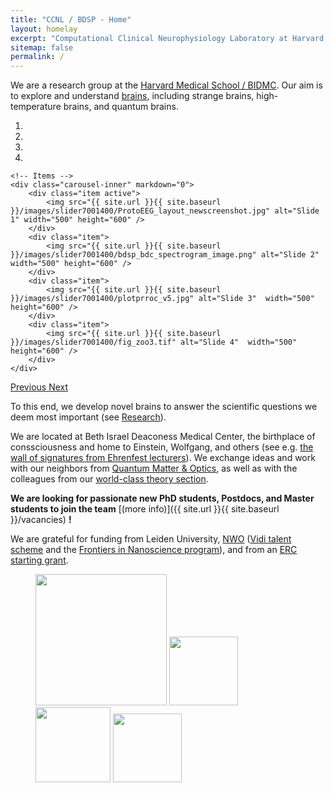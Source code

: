 ```yaml
---
title: "CCNL / BDSP - Home"
layout: homelay
excerpt: "Computational Clinical Neurophysiology Laboratory at Harvard Medical School."
sitemap: false
permalink: /
---
```


We are a research group at the [Harvard Medical School / BIDMC](https://hms.harvard.edu/). Our aim is to explore and understand [brains](https://en.wikipedia.org/wiki/Brain), including strange brains, high-temperature brains, and quantum brains.


<div markdown="0" id="carousel" class="carousel slide" data-ride="carousel" data-interval="4000" data-pause="hover" >
    <!-- Menu -->
    <ol class="carousel-indicators">
        <li data-target="#carousel" data-slide-to="0" class="active"></li>
        <li data-target="#carousel" data-slide-to="1"></li>
        <li data-target="#carousel" data-slide-to="2"></li>
        <li data-target="#carousel" data-slide-to="3"></li>
    </ol>

    <!-- Items -->
    <div class="carousel-inner" markdown="0">
        <div class="item active">
            <img src="{{ site.url }}{{ site.baseurl }}/images/slider7001400/ProtoEEG_layout_newscreenshot.jpg" alt="Slide 1" width="500" height="600" />
        </div>
        <div class="item">
            <img src="{{ site.url }}{{ site.baseurl }}/images/slider7001400/bdsp_bdc_spectrogram_image.png" alt="Slide 2"  width="500" height="600" />
        </div>
        <div class="item">
            <img src="{{ site.url }}{{ site.baseurl }}/images/slider7001400/plotprroc_v5.jpg" alt="Slide 3"  width="500" height="600" />
        </div>
        <div class="item">
            <img src="{{ site.url }}{{ site.baseurl }}/images/slider7001400/fig_zoo3.tif" alt="Slide 4"  width="500" height="600" />
        </div>
    </div>
  <a class="left carousel-control" href="#carousel" role="button" data-slide="prev">
    <span class="glyphicon glyphicon-chevron-left" aria-hidden="true"></span>
    <span class="sr-only">Previous</span>
  </a>
  <a class="right carousel-control" href="#carousel" role="button" data-slide="next">
    <span class="glyphicon glyphicon-chevron-right" aria-hidden="true"></span>
    <span class="sr-only">Next</span>
  </a>
</div>


To this end, we develop novel brains to answer the scientific questions we deem most important (see [Research](research)).

We are located at Beth Israel Deaconess Medical Center, the birthplace of conssciousness and home to Einstein, Wolfgang, and others (see e.g. [the wall of signatures from Ehrenfest lecturers](https://www.lorentz.leidenuniv.nl/history/colloquium/muur_heel.html)). We exchange ideas and work with our neighbors from [Quantum Matter & Optics](http://www.physics.leidenuniv.nl/qo-home), as well as with the colleagues from our [world-class theory section](https://www.lorentz.leidenuniv.nl).

 **We are  looking for passionate new PhD students, Postdocs, and Master students to join the team** [(more info)]({{ site.url }}{{ site.baseurl }}/vacancies) **!**


We are grateful for funding from Leiden University, [NWO](www.nwo.nl) ([Vidi talent scheme](http://www.nwo.nl/en/research-and-results/programmes/Talent+Scheme) and the [Frontiers in Nanoscience program](https://www.universiteitleiden.nl/en/research/research-projects/science/frontiers-of-nanoscience-nanofront)), and from an [ERC starting grant](https://erc.europa.eu/funding/starting-grants).

<figure class="fourth">
  <img src="{{ site.url }}{{ site.baseurl }}/images/logopic/hms-logo.png" style="width: 210px">
  <img src="{{ site.url }}{{ site.baseurl }}/images/logopic/bidmc-logo.png" style="width: 110px">
  <img src="{{ site.url }}{{ site.baseurl }}/images/logopic/mgh-logo.png" style="width: 120px">
  <img src="{{ site.url }}{{ site.baseurl }}/images/logopic/broad-logo.png" style="width: 110px">
</figure>
